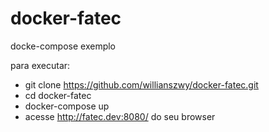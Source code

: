 # docker-fatec
docke-compose exemplo

para executar:

 - git clone https://github.com/willianszwy/docker-fatec.git
 - cd docker-fatec
 - docker-compose up
 - acesse http://fatec.dev:8080/ do seu browser
